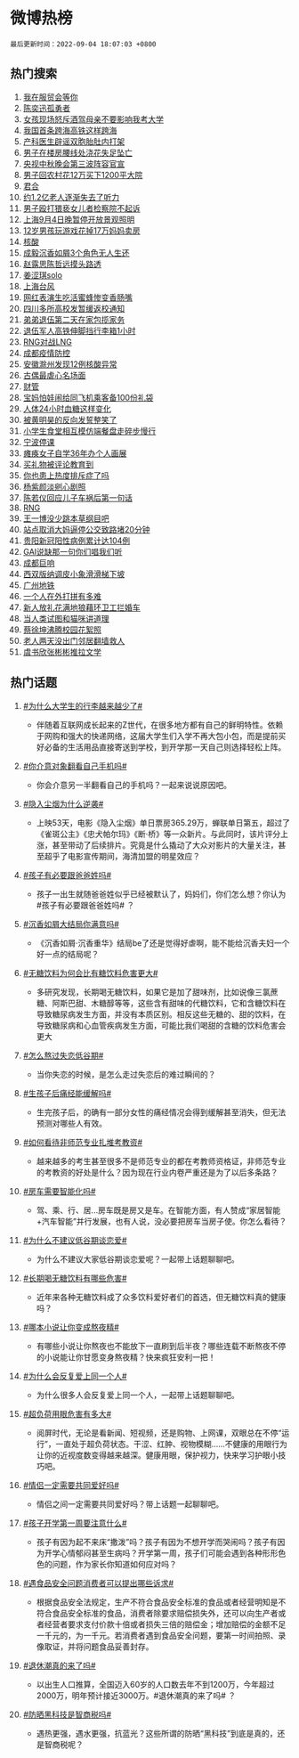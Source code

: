 # 微博热榜

`最后更新时间：2022-09-04 18:07:03 +0800`

## 热门搜索

1. [我在服贸会等你](https://m.weibo.cn/search?containerid=100103type%3D1%26t%3D10%26q%3D%23%E6%88%91%E5%9C%A8%E6%9C%8D%E8%B4%B8%E4%BC%9A%E7%AD%89%E4%BD%A0%23&stream_entry_id=51&isnewpage=1&extparam=seat%3D1%26pos%3D0%26dgr%3D0%26c_type%3D51%26filter_type%3Drealtimehot%26cate%3D10103%26display_time%3D1662286022%26pre_seqid%3D16622860222060182215311&luicode=10000011&lfid=106003type%253D25%2526t%253D3%2526disable_hot%253D1%2526filter_type%253Drealtimehot)
1. [陈奕迅孤勇者](https://m.weibo.cn/search?containerid=100103type%3D1%26t%3D10%26q%3D%23%E9%99%88%E5%A5%95%E8%BF%85%E5%AD%A4%E5%8B%87%E8%80%85%23&stream_entry_id=31&isnewpage=1&extparam=seat%3D1%26dgr%3D0%26filter_type%3Drealtimehot%26realpos%3D1%26flag%3D1%26lcate%3D5001%26pos%3D0%26c_type%3D31%26cate%3D0%26display_time%3D1662286022%26pre_seqid%3D16622860222060182215311&luicode=10000011&lfid=106003type%253D25%2526t%253D3%2526disable_hot%253D1%2526filter_type%253Drealtimehot)
1. [女孩现场怒斥酒驾母亲不要影响我考大学](https://m.weibo.cn/search?containerid=100103type%3D1%26t%3D10%26q%3D%23%E5%A5%B3%E5%AD%A9%E7%8E%B0%E5%9C%BA%E6%80%92%E6%96%A5%E9%85%92%E9%A9%BE%E6%AF%8D%E4%BA%B2%E4%B8%8D%E8%A6%81%E5%BD%B1%E5%93%8D%E6%88%91%E8%80%83%E5%A4%A7%E5%AD%A6%23&stream_entry_id=31&isnewpage=1&extparam=seat%3D1%26dgr%3D0%26filter_type%3Drealtimehot%26realpos%3D2%26flag%3D0%26lcate%3D5001%26pos%3D1%26c_type%3D31%26cate%3D0%26display_time%3D1662286022%26pre_seqid%3D16622860222060182215311&luicode=10000011&lfid=106003type%253D25%2526t%253D3%2526disable_hot%253D1%2526filter_type%253Drealtimehot)
1. [我国首条跨海高铁这样跨海](https://m.weibo.cn/search?containerid=100103type%3D1%26t%3D10%26q%3D%23%E6%88%91%E5%9B%BD%E9%A6%96%E6%9D%A1%E8%B7%A8%E6%B5%B7%E9%AB%98%E9%93%81%E8%BF%99%E6%A0%B7%E8%B7%A8%E6%B5%B7%23&stream_entry_id=31&isnewpage=1&extparam=seat%3D1%26dgr%3D0%26filter_type%3Drealtimehot%26realpos%3D3%26flag%3D0%26lcate%3D5001%26pos%3D2%26c_type%3D31%26cate%3D0%26display_time%3D1662286022%26pre_seqid%3D16622860222060182215311&luicode=10000011&lfid=106003type%253D25%2526t%253D3%2526disable_hot%253D1%2526filter_type%253Drealtimehot)
1. [产科医生辟谣双胞胎肚内打架](https://m.weibo.cn/search?containerid=100103type%3D1%26t%3D10%26q%3D%23%E4%BA%A7%E7%A7%91%E5%8C%BB%E7%94%9F%E8%BE%9F%E8%B0%A3%E5%8F%8C%E8%83%9E%E8%83%8E%E8%82%9A%E5%86%85%E6%89%93%E6%9E%B6%23&stream_entry_id=31&isnewpage=1&extparam=seat%3D1%26dgr%3D0%26filter_type%3Drealtimehot%26realpos%3D4%26flag%3D1%26lcate%3D5001%26pos%3D3%26c_type%3D31%26cate%3D0%26display_time%3D1662286022%26pre_seqid%3D16622860222060182215311&luicode=10000011&lfid=106003type%253D25%2526t%253D3%2526disable_hot%253D1%2526filter_type%253Drealtimehot)
1. [男子在楼房腰线处浇花失足坠亡](https://m.weibo.cn/search?containerid=100103type%3D1%26t%3D10%26q%3D%23%E7%94%B7%E5%AD%90%E5%9C%A8%E6%A5%BC%E6%88%BF%E8%85%B0%E7%BA%BF%E5%A4%84%E6%B5%87%E8%8A%B1%E5%A4%B1%E8%B6%B3%E5%9D%A0%E4%BA%A1%23&stream_entry_id=31&isnewpage=1&extparam=seat%3D1%26dgr%3D0%26filter_type%3Drealtimehot%26realpos%3D5%26flag%3D0%26lcate%3D5001%26pos%3D4%26c_type%3D31%26cate%3D0%26display_time%3D1662286022%26pre_seqid%3D16622860222060182215311&luicode=10000011&lfid=106003type%253D25%2526t%253D3%2526disable_hot%253D1%2526filter_type%253Drealtimehot)
1. [央视中秋晚会第三波阵容官宣](https://m.weibo.cn/search?containerid=100103type%3D1%26t%3D10%26q%3D%23%E5%A4%AE%E8%A7%86%E4%B8%AD%E7%A7%8B%E6%99%9A%E4%BC%9A%E7%AC%AC%E4%B8%89%E6%B3%A2%E9%98%B5%E5%AE%B9%E5%AE%98%E5%AE%A3%23&stream_entry_id=31&isnewpage=1&extparam=seat%3D1%26dgr%3D0%26filter_type%3Drealtimehot%26realpos%3D6%26flag%3D1%26lcate%3D5001%26pos%3D5%26c_type%3D31%26cate%3D0%26display_time%3D1662286022%26pre_seqid%3D16622860222060182215311&luicode=10000011&lfid=106003type%253D25%2526t%253D3%2526disable_hot%253D1%2526filter_type%253Drealtimehot)
1. [男子回农村花12万买下1200平大院](https://m.weibo.cn/search?containerid=100103type%3D1%26t%3D10%26q%3D%23%E7%94%B7%E5%AD%90%E5%9B%9E%E5%86%9C%E6%9D%91%E8%8A%B112%E4%B8%87%E4%B9%B0%E4%B8%8B1200%E5%B9%B3%E5%A4%A7%E9%99%A2%23&stream_entry_id=31&isnewpage=1&extparam=seat%3D1%26dgr%3D0%26filter_type%3Drealtimehot%26realpos%3D7%26flag%3D1%26lcate%3D5001%26pos%3D6%26c_type%3D31%26cate%3D0%26display_time%3D1662286022%26pre_seqid%3D16622860222060182215311&luicode=10000011&lfid=106003type%253D25%2526t%253D3%2526disable_hot%253D1%2526filter_type%253Drealtimehot)
1. [君合](https://m.weibo.cn/search?containerid=100103type%3D1%26t%3D10%26q%3D%E5%90%9B%E5%90%88&stream_entry_id=31&isnewpage=1&extparam=seat%3D1%26dgr%3D0%26filter_type%3Drealtimehot%26realpos%3D8%26flag%3D0%26lcate%3D5001%26pos%3D7%26c_type%3D31%26cate%3D0%26display_time%3D1662286022%26pre_seqid%3D16622860222060182215311&luicode=10000011&lfid=106003type%253D25%2526t%253D3%2526disable_hot%253D1%2526filter_type%253Drealtimehot)
1. [约1.2亿老人逐渐失去了听力](https://m.weibo.cn/search?containerid=100103type%3D1%26t%3D10%26q%3D%23%E7%BA%A61.2%E4%BA%BF%E8%80%81%E4%BA%BA%E9%80%90%E6%B8%90%E5%A4%B1%E5%8E%BB%E4%BA%86%E5%90%AC%E5%8A%9B%23&stream_entry_id=31&isnewpage=1&extparam=seat%3D1%26dgr%3D0%26filter_type%3Drealtimehot%26realpos%3D9%26flag%3D0%26lcate%3D5001%26pos%3D8%26c_type%3D31%26cate%3D0%26display_time%3D1662286022%26pre_seqid%3D16622860222060182215311&luicode=10000011&lfid=106003type%253D25%2526t%253D3%2526disable_hot%253D1%2526filter_type%253Drealtimehot)
1. [男子殴打猥亵女儿者检察院不起诉](https://m.weibo.cn/search?containerid=100103type%3D1%26t%3D10%26q%3D%23%E7%94%B7%E5%AD%90%E6%AE%B4%E6%89%93%E7%8C%A5%E4%BA%B5%E5%A5%B3%E5%84%BF%E8%80%85%E6%A3%80%E5%AF%9F%E9%99%A2%E4%B8%8D%E8%B5%B7%E8%AF%89%23&stream_entry_id=31&isnewpage=1&extparam=seat%3D1%26dgr%3D0%26filter_type%3Drealtimehot%26realpos%3D10%26flag%3D0%26lcate%3D5001%26pos%3D9%26c_type%3D31%26cate%3D0%26display_time%3D1662286022%26pre_seqid%3D16622860222060182215311&luicode=10000011&lfid=106003type%253D25%2526t%253D3%2526disable_hot%253D1%2526filter_type%253Drealtimehot)
1. [上海9月4日晚暂停开放景观照明](https://m.weibo.cn/search?containerid=100103type%3D1%26t%3D10%26q%3D%23%E4%B8%8A%E6%B5%B79%E6%9C%884%E6%97%A5%E6%99%9A%E6%9A%82%E5%81%9C%E5%BC%80%E6%94%BE%E6%99%AF%E8%A7%82%E7%85%A7%E6%98%8E%23&stream_entry_id=31&isnewpage=1&extparam=seat%3D1%26dgr%3D0%26filter_type%3Drealtimehot%26realpos%3D11%26flag%3D0%26lcate%3D5001%26pos%3D10%26c_type%3D31%26cate%3D0%26display_time%3D1662286022%26pre_seqid%3D16622860222060182215311&luicode=10000011&lfid=106003type%253D25%2526t%253D3%2526disable_hot%253D1%2526filter_type%253Drealtimehot)
1. [12岁男孩玩游戏花掉17万妈妈卖房](https://m.weibo.cn/search?containerid=100103type%3D1%26t%3D10%26q%3D%2312%E5%B2%81%E7%94%B7%E5%AD%A9%E7%8E%A9%E6%B8%B8%E6%88%8F%E8%8A%B1%E6%8E%8917%E4%B8%87%E5%A6%88%E5%A6%88%E5%8D%96%E6%88%BF%23&stream_entry_id=31&isnewpage=1&extparam=seat%3D1%26dgr%3D0%26filter_type%3Drealtimehot%26realpos%3D12%26flag%3D1%26lcate%3D5001%26pos%3D11%26c_type%3D31%26cate%3D0%26display_time%3D1662286022%26pre_seqid%3D16622860222060182215311&luicode=10000011&lfid=106003type%253D25%2526t%253D3%2526disable_hot%253D1%2526filter_type%253Drealtimehot)
1. [核酸](https://m.weibo.cn/search?containerid=100103type%3D1%26t%3D10%26q%3D%E6%A0%B8%E9%85%B8&stream_entry_id=31&isnewpage=1&extparam=seat%3D1%26dgr%3D0%26filter_type%3Drealtimehot%26realpos%3D13%26flag%3D0%26lcate%3D5001%26pos%3D12%26c_type%3D31%26cate%3D0%26display_time%3D1662286022%26pre_seqid%3D16622860222060182215311&luicode=10000011&lfid=106003type%253D25%2526t%253D3%2526disable_hot%253D1%2526filter_type%253Drealtimehot)
1. [成毅沉香如屑3个角色无人生还](http://m.weibo.cn/c/wbox?&id=j84w2uenjc&roomid=14092&q=%23%E6%88%90%E6%AF%85%E6%B2%89%E9%A6%99%E5%A6%82%E5%B1%913%E4%B8%AA%E8%A7%92%E8%89%B2%E6%97%A0%E4%BA%BA%E7%94%9F%E8%BF%98%23&extparam=seat%3D1%26dgr%3D0%26filter_type%3Drealtimehot%26realpos%3D14%26flag%3D1%26lcate%3D5001%26pos%3D13%26c_type%3D31%26cate%3D0%26display_time%3D1662286022%26pre_seqid%3D16622860222060182215311&luicode=10000011&lfid=106003type%253D25%2526t%253D3%2526disable_hot%253D1%2526filter_type%253Drealtimehot)
1. [赵露思陈哲远摸头路透](https://m.weibo.cn/search?containerid=100103type%3D1%26t%3D10%26q%3D%23%E8%B5%B5%E9%9C%B2%E6%80%9D%E9%99%88%E5%93%B2%E8%BF%9C%E6%91%B8%E5%A4%B4%E8%B7%AF%E9%80%8F%23&stream_entry_id=31&isnewpage=1&extparam=seat%3D1%26dgr%3D0%26filter_type%3Drealtimehot%26realpos%3D15%26flag%3D1%26lcate%3D5001%26pos%3D14%26c_type%3D31%26cate%3D0%26display_time%3D1662286022%26pre_seqid%3D16622860222060182215311&luicode=10000011&lfid=106003type%253D25%2526t%253D3%2526disable_hot%253D1%2526filter_type%253Drealtimehot)
1. [姜涩琪solo](https://m.weibo.cn/search?containerid=100103type%3D1%26t%3D10%26q%3D%23%E5%A7%9C%E6%B6%A9%E7%90%AAsolo%23&stream_entry_id=31&isnewpage=1&extparam=seat%3D1%26dgr%3D0%26filter_type%3Drealtimehot%26realpos%3D16%26flag%3D0%26lcate%3D5001%26pos%3D15%26c_type%3D31%26cate%3D0%26display_time%3D1662286022%26pre_seqid%3D16622860222060182215311&luicode=10000011&lfid=106003type%253D25%2526t%253D3%2526disable_hot%253D1%2526filter_type%253Drealtimehot)
1. [上海台风](https://m.weibo.cn/search?containerid=100103type%3D1%26t%3D10%26q%3D%23%E4%B8%8A%E6%B5%B7%E5%8F%B0%E9%A3%8E%23&stream_entry_id=31&isnewpage=1&extparam=seat%3D1%26dgr%3D0%26filter_type%3Drealtimehot%26realpos%3D17%26flag%3D1%26lcate%3D5001%26pos%3D16%26c_type%3D31%26cate%3D0%26display_time%3D1662286022%26pre_seqid%3D16622860222060182215311&luicode=10000011&lfid=106003type%253D25%2526t%253D3%2526disable_hot%253D1%2526filter_type%253Drealtimehot)
1. [网红表演生吃活蜜蜂惨变香肠嘴](https://m.weibo.cn/search?containerid=100103type%3D1%26t%3D10%26q%3D%23%E7%BD%91%E7%BA%A2%E8%A1%A8%E6%BC%94%E7%94%9F%E5%90%83%E6%B4%BB%E8%9C%9C%E8%9C%82%E6%83%A8%E5%8F%98%E9%A6%99%E8%82%A0%E5%98%B4%23&stream_entry_id=31&isnewpage=1&extparam=seat%3D1%26dgr%3D0%26filter_type%3Drealtimehot%26realpos%3D18%26flag%3D1%26lcate%3D5001%26pos%3D17%26c_type%3D31%26cate%3D0%26display_time%3D1662286022%26pre_seqid%3D16622860222060182215311&luicode=10000011&lfid=106003type%253D25%2526t%253D3%2526disable_hot%253D1%2526filter_type%253Drealtimehot)
1. [四川多所高校发暂缓返校通知](https://m.weibo.cn/search?containerid=100103type%3D1%26t%3D10%26q%3D%23%E5%9B%9B%E5%B7%9D%E5%A4%9A%E6%89%80%E9%AB%98%E6%A0%A1%E5%8F%91%E6%9A%82%E7%BC%93%E8%BF%94%E6%A0%A1%E9%80%9A%E7%9F%A5%23&stream_entry_id=31&isnewpage=1&extparam=seat%3D1%26dgr%3D0%26filter_type%3Drealtimehot%26realpos%3D19%26flag%3D1%26lcate%3D5001%26pos%3D18%26c_type%3D31%26cate%3D0%26display_time%3D1662286022%26pre_seqid%3D16622860222060182215311&luicode=10000011&lfid=106003type%253D25%2526t%253D3%2526disable_hot%253D1%2526filter_type%253Drealtimehot)
1. [弟弟退伍第二天在家包揽家务](https://m.weibo.cn/search?containerid=100103type%3D1%26t%3D10%26q%3D%23%E5%BC%9F%E5%BC%9F%E9%80%80%E4%BC%8D%E7%AC%AC%E4%BA%8C%E5%A4%A9%E5%9C%A8%E5%AE%B6%E5%8C%85%E6%8F%BD%E5%AE%B6%E5%8A%A1%23&stream_entry_id=31&isnewpage=1&extparam=seat%3D1%26dgr%3D0%26filter_type%3Drealtimehot%26realpos%3D20%26flag%3D1%26lcate%3D5001%26pos%3D19%26c_type%3D31%26cate%3D0%26display_time%3D1662286022%26pre_seqid%3D16622860222060182215311&luicode=10000011&lfid=106003type%253D25%2526t%253D3%2526disable_hot%253D1%2526filter_type%253Drealtimehot)
1. [退伍军人高铁伸脚挡行李箱1小时](https://m.weibo.cn/search?containerid=100103type%3D1%26t%3D10%26q%3D%23%E9%80%80%E4%BC%8D%E5%86%9B%E4%BA%BA%E9%AB%98%E9%93%81%E4%BC%B8%E8%84%9A%E6%8C%A1%E8%A1%8C%E6%9D%8E%E7%AE%B11%E5%B0%8F%E6%97%B6%23&stream_entry_id=31&isnewpage=1&extparam=seat%3D1%26dgr%3D0%26filter_type%3Drealtimehot%26realpos%3D21%26flag%3D1%26lcate%3D5001%26pos%3D20%26c_type%3D31%26cate%3D0%26display_time%3D1662286022%26pre_seqid%3D16622860222060182215311&luicode=10000011&lfid=106003type%253D25%2526t%253D3%2526disable_hot%253D1%2526filter_type%253Drealtimehot)
1. [RNG对战LNG](https://m.weibo.cn/search?containerid=100103type%3D1%26t%3D10%26q%3D%23RNG%E5%AF%B9%E6%88%98LNG%23&stream_entry_id=31&isnewpage=1&extparam=seat%3D1%26dgr%3D0%26filter_type%3Drealtimehot%26realpos%3D22%26flag%3D1%26lcate%3D5001%26pos%3D21%26c_type%3D31%26cate%3D0%26display_time%3D1662286022%26pre_seqid%3D16622860222060182215311&luicode=10000011&lfid=106003type%253D25%2526t%253D3%2526disable_hot%253D1%2526filter_type%253Drealtimehot)
1. [成都疫情防控](https://m.weibo.cn/search?containerid=100103type%3D1%26t%3D10%26q%3D%23%E6%88%90%E9%83%BD%E7%96%AB%E6%83%85%E9%98%B2%E6%8E%A7%23&stream_entry_id=31&isnewpage=1&extparam=seat%3D1%26dgr%3D0%26filter_type%3Drealtimehot%26realpos%3D23%26flag%3D0%26lcate%3D5001%26pos%3D22%26c_type%3D31%26cate%3D0%26display_time%3D1662286022%26pre_seqid%3D16622860222060182215311&luicode=10000011&lfid=106003type%253D25%2526t%253D3%2526disable_hot%253D1%2526filter_type%253Drealtimehot)
1. [安徽滁州发现12例核酸异常](https://m.weibo.cn/search?containerid=100103type%3D1%26t%3D10%26q%3D%23%E5%AE%89%E5%BE%BD%E6%BB%81%E5%B7%9E%E5%8F%91%E7%8E%B012%E4%BE%8B%E6%A0%B8%E9%85%B8%E5%BC%82%E5%B8%B8%23&stream_entry_id=31&isnewpage=1&extparam=seat%3D1%26dgr%3D0%26filter_type%3Drealtimehot%26realpos%3D24%26flag%3D0%26lcate%3D5001%26pos%3D23%26c_type%3D31%26cate%3D0%26display_time%3D1662286022%26pre_seqid%3D16622860222060182215311&luicode=10000011&lfid=106003type%253D25%2526t%253D3%2526disable_hot%253D1%2526filter_type%253Drealtimehot)
1. [古偶最虐心名场面](http://m.weibo.cn/c/wbox?&id=j84w2uenjc&roomid=14095&q=%23%E5%8F%A4%E5%81%B6%E6%9C%80%E8%99%90%E5%BF%83%E5%90%8D%E5%9C%BA%E9%9D%A2%23&extparam=seat%3D1%26dgr%3D0%26filter_type%3Drealtimehot%26realpos%3D25%26flag%3D1%26lcate%3D5001%26pos%3D24%26c_type%3D31%26cate%3D0%26display_time%3D1662286022%26pre_seqid%3D16622860222060182215311&luicode=10000011&lfid=106003type%253D25%2526t%253D3%2526disable_hot%253D1%2526filter_type%253Drealtimehot)
1. [财管](https://m.weibo.cn/search?containerid=100103type%3D1%26t%3D10%26q%3D%E8%B4%A2%E7%AE%A1&stream_entry_id=31&isnewpage=1&extparam=seat%3D1%26dgr%3D0%26filter_type%3Drealtimehot%26realpos%3D26%26flag%3D1%26lcate%3D5001%26pos%3D25%26c_type%3D31%26cate%3D0%26display_time%3D1662286022%26pre_seqid%3D16622860222060182215311&luicode=10000011&lfid=106003type%253D25%2526t%253D3%2526disable_hot%253D1%2526filter_type%253Drealtimehot)
1. [宝妈怕娃闹给同飞机乘客备100份礼袋](https://m.weibo.cn/search?containerid=100103type%3D1%26t%3D10%26q%3D%23%E5%AE%9D%E5%A6%88%E6%80%95%E5%A8%83%E9%97%B9%E7%BB%99%E5%90%8C%E9%A3%9E%E6%9C%BA%E4%B9%98%E5%AE%A2%E5%A4%87100%E4%BB%BD%E7%A4%BC%E8%A2%8B%23&stream_entry_id=31&isnewpage=1&extparam=seat%3D1%26dgr%3D0%26filter_type%3Drealtimehot%26realpos%3D27%26flag%3D0%26lcate%3D5001%26pos%3D26%26c_type%3D31%26cate%3D0%26display_time%3D1662286022%26pre_seqid%3D16622860222060182215311&luicode=10000011&lfid=106003type%253D25%2526t%253D3%2526disable_hot%253D1%2526filter_type%253Drealtimehot)
1. [人体24小时血糖这样变化](https://m.weibo.cn/search?containerid=100103type%3D1%26t%3D10%26q%3D%23%E4%BA%BA%E4%BD%9324%E5%B0%8F%E6%97%B6%E8%A1%80%E7%B3%96%E8%BF%99%E6%A0%B7%E5%8F%98%E5%8C%96%23&stream_entry_id=31&isnewpage=1&extparam=seat%3D1%26dgr%3D0%26filter_type%3Drealtimehot%26realpos%3D28%26flag%3D0%26lcate%3D5001%26pos%3D27%26c_type%3D31%26cate%3D0%26display_time%3D1662286022%26pre_seqid%3D16622860222060182215311&luicode=10000011&lfid=106003type%253D25%2526t%253D3%2526disable_hot%253D1%2526filter_type%253Drealtimehot)
1. [被黄明昊的反向发誓整笑了](http://m.weibo.cn/c/wbox?&id=j84w2uenjc&roomid=14091&q=%23%E8%A2%AB%E9%BB%84%E6%98%8E%E6%98%8A%E7%9A%84%E5%8F%8D%E5%90%91%E5%8F%91%E8%AA%93%E6%95%B4%E7%AC%91%E4%BA%86%23&extparam=seat%3D1%26dgr%3D0%26filter_type%3Drealtimehot%26realpos%3D29%26flag%3D1%26lcate%3D5001%26pos%3D28%26c_type%3D31%26cate%3D0%26display_time%3D1662286022%26pre_seqid%3D16622860222060182215311&luicode=10000011&lfid=106003type%253D25%2526t%253D3%2526disable_hot%253D1%2526filter_type%253Drealtimehot)
1. [小学生食堂相互模仿端餐盘走碎步慢行](https://m.weibo.cn/search?containerid=100103type%3D1%26t%3D10%26q%3D%23%E5%B0%8F%E5%AD%A6%E7%94%9F%E9%A3%9F%E5%A0%82%E7%9B%B8%E4%BA%92%E6%A8%A1%E4%BB%BF%E7%AB%AF%E9%A4%90%E7%9B%98%E8%B5%B0%E7%A2%8E%E6%AD%A5%E6%85%A2%E8%A1%8C%23&stream_entry_id=31&isnewpage=1&extparam=seat%3D1%26dgr%3D0%26filter_type%3Drealtimehot%26realpos%3D30%26flag%3D1%26lcate%3D5001%26pos%3D29%26c_type%3D31%26cate%3D0%26display_time%3D1662286022%26pre_seqid%3D16622860222060182215311&luicode=10000011&lfid=106003type%253D25%2526t%253D3%2526disable_hot%253D1%2526filter_type%253Drealtimehot)
1. [宁波停课](https://m.weibo.cn/search?containerid=100103type%3D1%26t%3D10%26q%3D%23%E5%AE%81%E6%B3%A2%E5%81%9C%E8%AF%BE%23&stream_entry_id=31&isnewpage=1&extparam=seat%3D1%26dgr%3D0%26filter_type%3Drealtimehot%26realpos%3D31%26flag%3D0%26lcate%3D5001%26pos%3D30%26c_type%3D31%26cate%3D0%26display_time%3D1662286022%26pre_seqid%3D16622860222060182215311&luicode=10000011&lfid=106003type%253D25%2526t%253D3%2526disable_hot%253D1%2526filter_type%253Drealtimehot)
1. [瘫痪女子自学36年办个人画展](https://m.weibo.cn/search?containerid=100103type%3D1%26t%3D10%26q%3D%23%E7%98%AB%E7%97%AA%E5%A5%B3%E5%AD%90%E8%87%AA%E5%AD%A636%E5%B9%B4%E5%8A%9E%E4%B8%AA%E4%BA%BA%E7%94%BB%E5%B1%95%23&stream_entry_id=31&isnewpage=1&extparam=seat%3D1%26dgr%3D0%26filter_type%3Drealtimehot%26realpos%3D32%26flag%3D0%26lcate%3D5001%26pos%3D31%26c_type%3D31%26cate%3D0%26display_time%3D1662286022%26pre_seqid%3D16622860222060182215311&luicode=10000011&lfid=106003type%253D25%2526t%253D3%2526disable_hot%253D1%2526filter_type%253Drealtimehot)
1. [买礼物被评论教育到](https://m.weibo.cn/search?containerid=100103type%3D1%26t%3D10%26q%3D%23%E4%B9%B0%E7%A4%BC%E7%89%A9%E8%A2%AB%E8%AF%84%E8%AE%BA%E6%95%99%E8%82%B2%E5%88%B0%23&stream_entry_id=31&isnewpage=1&extparam=seat%3D1%26dgr%3D0%26filter_type%3Drealtimehot%26realpos%3D33%26flag%3D1%26lcate%3D5001%26pos%3D32%26c_type%3D31%26cate%3D0%26display_time%3D1662286022%26pre_seqid%3D16622860222060182215311&luicode=10000011&lfid=106003type%253D25%2526t%253D3%2526disable_hot%253D1%2526filter_type%253Drealtimehot)
1. [你也患上热度排斥症了吗](https://m.weibo.cn/search?containerid=100103type%3D1%26t%3D10%26q%3D%23%E4%BD%A0%E4%B9%9F%E6%82%A3%E4%B8%8A%E7%83%AD%E5%BA%A6%E6%8E%92%E6%96%A5%E7%97%87%E4%BA%86%E5%90%97%23&stream_entry_id=31&isnewpage=1&extparam=seat%3D1%26dgr%3D0%26filter_type%3Drealtimehot%26realpos%3D34%26flag%3D0%26lcate%3D5001%26pos%3D33%26c_type%3D31%26cate%3D0%26display_time%3D1662286022%26pre_seqid%3D16622860222060182215311&luicode=10000011&lfid=106003type%253D25%2526t%253D3%2526disable_hot%253D1%2526filter_type%253Drealtimehot)
1. [杨紫颜淡剜心剧照](http://m.weibo.cn/c/wbox?&id=j84w2uenjc&roomid=14090&q=%23%E6%9D%A8%E7%B4%AB%E9%A2%9C%E6%B7%A1%E5%89%9C%E5%BF%83%E5%89%A7%E7%85%A7%23&extparam=seat%3D1%26dgr%3D0%26filter_type%3Drealtimehot%26realpos%3D35%26flag%3D0%26lcate%3D5001%26pos%3D34%26c_type%3D31%26cate%3D0%26display_time%3D1662286022%26pre_seqid%3D16622860222060182215311&luicode=10000011&lfid=106003type%253D25%2526t%253D3%2526disable_hot%253D1%2526filter_type%253Drealtimehot)
1. [陈若仪回应儿子车祸后第一句话](https://m.weibo.cn/search?containerid=100103type%3D1%26t%3D10%26q%3D%23%E9%99%88%E8%8B%A5%E4%BB%AA%E5%9B%9E%E5%BA%94%E5%84%BF%E5%AD%90%E8%BD%A6%E7%A5%B8%E5%90%8E%E7%AC%AC%E4%B8%80%E5%8F%A5%E8%AF%9D%23&stream_entry_id=31&isnewpage=1&extparam=seat%3D1%26dgr%3D0%26filter_type%3Drealtimehot%26realpos%3D36%26flag%3D1%26lcate%3D5001%26pos%3D35%26c_type%3D31%26cate%3D0%26display_time%3D1662286022%26pre_seqid%3D16622860222060182215311&luicode=10000011&lfid=106003type%253D25%2526t%253D3%2526disable_hot%253D1%2526filter_type%253Drealtimehot)
1. [RNG](https://m.weibo.cn/search?containerid=100103type%3D1%26t%3D10%26q%3D%23RNG%23&stream_entry_id=31&isnewpage=1&extparam=seat%3D1%26dgr%3D0%26filter_type%3Drealtimehot%26realpos%3D37%26flag%3D0%26lcate%3D5001%26pos%3D36%26c_type%3D31%26cate%3D0%26display_time%3D1662286022%26pre_seqid%3D16622860222060182215311&luicode=10000011&lfid=106003type%253D25%2526t%253D3%2526disable_hot%253D1%2526filter_type%253Drealtimehot)
1. [王一博没少跳本草纲目吧](http://m.weibo.cn/c/wbox?&id=j84w2uenjc&roomid=14068&q=%23%E7%8E%8B%E4%B8%80%E5%8D%9A%E6%B2%A1%E5%B0%91%E8%B7%B3%E6%9C%AC%E8%8D%89%E7%BA%B2%E7%9B%AE%E5%90%A7%23&extparam=seat%3D1%26dgr%3D0%26filter_type%3Drealtimehot%26realpos%3D38%26flag%3D0%26lcate%3D5001%26pos%3D37%26c_type%3D31%26cate%3D0%26display_time%3D1662286022%26pre_seqid%3D16622860222060182215311&luicode=10000011&lfid=106003type%253D25%2526t%253D3%2526disable_hot%253D1%2526filter_type%253Drealtimehot)
1. [站点取消大妈逼停公交致路堵20分钟](https://m.weibo.cn/search?containerid=100103type%3D1%26t%3D10%26q%3D%23%E7%AB%99%E7%82%B9%E5%8F%96%E6%B6%88%E5%A4%A7%E5%A6%88%E9%80%BC%E5%81%9C%E5%85%AC%E4%BA%A4%E8%87%B4%E8%B7%AF%E5%A0%B520%E5%88%86%E9%92%9F%23&stream_entry_id=31&isnewpage=1&extparam=seat%3D1%26dgr%3D0%26filter_type%3Drealtimehot%26realpos%3D39%26flag%3D1%26lcate%3D5001%26pos%3D38%26c_type%3D31%26cate%3D0%26display_time%3D1662286022%26pre_seqid%3D16622860222060182215311&luicode=10000011&lfid=106003type%253D25%2526t%253D3%2526disable_hot%253D1%2526filter_type%253Drealtimehot)
1. [贵阳新冠阳性病例累计达104例](https://m.weibo.cn/search?containerid=100103type%3D1%26t%3D10%26q%3D%23%E8%B4%B5%E9%98%B3%E6%96%B0%E5%86%A0%E9%98%B3%E6%80%A7%E7%97%85%E4%BE%8B%E7%B4%AF%E8%AE%A1%E8%BE%BE104%E4%BE%8B%23&stream_entry_id=31&isnewpage=1&extparam=seat%3D1%26dgr%3D0%26filter_type%3Drealtimehot%26realpos%3D40%26flag%3D0%26lcate%3D5001%26pos%3D39%26c_type%3D31%26cate%3D0%26display_time%3D1662286022%26pre_seqid%3D16622860222060182215311&luicode=10000011&lfid=106003type%253D25%2526t%253D3%2526disable_hot%253D1%2526filter_type%253Drealtimehot)
1. [GAI说缺那一句你们唱我们听](https://m.weibo.cn/search?containerid=100103type%3D1%26t%3D10%26q%3D%23GAI%E8%AF%B4%E7%BC%BA%E9%82%A3%E4%B8%80%E5%8F%A5%E4%BD%A0%E4%BB%AC%E5%94%B1%E6%88%91%E4%BB%AC%E5%90%AC%23&stream_entry_id=31&isnewpage=1&extparam=seat%3D1%26dgr%3D0%26filter_type%3Drealtimehot%26realpos%3D41%26flag%3D0%26lcate%3D5001%26pos%3D40%26c_type%3D31%26cate%3D0%26display_time%3D1662286022%26pre_seqid%3D16622860222060182215311&luicode=10000011&lfid=106003type%253D25%2526t%253D3%2526disable_hot%253D1%2526filter_type%253Drealtimehot)
1. [成都巨响](https://m.weibo.cn/search?containerid=100103type%3D1%26t%3D10%26q%3D%E6%88%90%E9%83%BD%E5%B7%A8%E5%93%8D&stream_entry_id=31&isnewpage=1&extparam=seat%3D1%26dgr%3D0%26filter_type%3Drealtimehot%26realpos%3D42%26flag%3D0%26lcate%3D5001%26pos%3D41%26c_type%3D31%26cate%3D0%26display_time%3D1662286022%26pre_seqid%3D16622860222060182215311&luicode=10000011&lfid=106003type%253D25%2526t%253D3%2526disable_hot%253D1%2526filter_type%253Drealtimehot)
1. [西双版纳调皮小象滑滑梯下坡](https://m.weibo.cn/search?containerid=100103type%3D1%26t%3D10%26q%3D%23%E8%A5%BF%E5%8F%8C%E7%89%88%E7%BA%B3%E8%B0%83%E7%9A%AE%E5%B0%8F%E8%B1%A1%E6%BB%91%E6%BB%91%E6%A2%AF%E4%B8%8B%E5%9D%A1%23&stream_entry_id=31&isnewpage=1&extparam=seat%3D1%26dgr%3D0%26filter_type%3Drealtimehot%26realpos%3D43%26flag%3D1%26lcate%3D5001%26pos%3D42%26c_type%3D31%26cate%3D0%26display_time%3D1662286022%26pre_seqid%3D16622860222060182215311&luicode=10000011&lfid=106003type%253D25%2526t%253D3%2526disable_hot%253D1%2526filter_type%253Drealtimehot)
1. [广州地铁](https://m.weibo.cn/search?containerid=100103type%3D1%26t%3D10%26q%3D%E5%B9%BF%E5%B7%9E%E5%9C%B0%E9%93%81&stream_entry_id=31&isnewpage=1&extparam=seat%3D1%26dgr%3D0%26filter_type%3Drealtimehot%26realpos%3D44%26flag%3D1%26lcate%3D5001%26pos%3D43%26c_type%3D31%26cate%3D0%26display_time%3D1662286022%26pre_seqid%3D16622860222060182215311&luicode=10000011&lfid=106003type%253D25%2526t%253D3%2526disable_hot%253D1%2526filter_type%253Drealtimehot)
1. [一个人在外打拼有多难](https://m.weibo.cn/search?containerid=100103type%3D1%26t%3D10%26q%3D%23%E4%B8%80%E4%B8%AA%E4%BA%BA%E5%9C%A8%E5%A4%96%E6%89%93%E6%8B%BC%E6%9C%89%E5%A4%9A%E9%9A%BE%23&stream_entry_id=31&isnewpage=1&extparam=seat%3D1%26dgr%3D0%26filter_type%3Drealtimehot%26realpos%3D45%26flag%3D0%26lcate%3D5001%26pos%3D44%26c_type%3D31%26cate%3D0%26display_time%3D1662286022%26pre_seqid%3D16622860222060182215311&luicode=10000011&lfid=106003type%253D25%2526t%253D3%2526disable_hot%253D1%2526filter_type%253Drealtimehot)
1. [新人放礼花满地狼藉环卫工拦婚车](https://m.weibo.cn/search?containerid=100103type%3D1%26t%3D10%26q%3D%23%E6%96%B0%E4%BA%BA%E6%94%BE%E7%A4%BC%E8%8A%B1%E6%BB%A1%E5%9C%B0%E7%8B%BC%E8%97%89%E7%8E%AF%E5%8D%AB%E5%B7%A5%E6%8B%A6%E5%A9%9A%E8%BD%A6%23&stream_entry_id=31&isnewpage=1&extparam=seat%3D1%26dgr%3D0%26filter_type%3Drealtimehot%26realpos%3D46%26flag%3D0%26lcate%3D5001%26pos%3D45%26c_type%3D31%26cate%3D0%26display_time%3D1662286022%26pre_seqid%3D16622860222060182215311&luicode=10000011&lfid=106003type%253D25%2526t%253D3%2526disable_hot%253D1%2526filter_type%253Drealtimehot)
1. [当人类试图和猫咪讲道理](https://m.weibo.cn/search?containerid=100103type%3D1%26t%3D10%26q%3D%23%E5%BD%93%E4%BA%BA%E7%B1%BB%E8%AF%95%E5%9B%BE%E5%92%8C%E7%8C%AB%E5%92%AA%E8%AE%B2%E9%81%93%E7%90%86%23&stream_entry_id=31&isnewpage=1&extparam=seat%3D1%26dgr%3D0%26filter_type%3Drealtimehot%26realpos%3D47%26flag%3D1%26lcate%3D5001%26pos%3D46%26c_type%3D31%26cate%3D0%26display_time%3D1662286022%26pre_seqid%3D16622860222060182215311&luicode=10000011&lfid=106003type%253D25%2526t%253D3%2526disable_hot%253D1%2526filter_type%253Drealtimehot)
1. [蔡徐坤沸腾校园花絮照](http://m.weibo.cn/c/wbox?&id=j84w2uenjc&roomid=14100&q=%23%E8%94%A1%E5%BE%90%E5%9D%A4%E6%B2%B8%E8%85%BE%E6%A0%A1%E5%9B%AD%E8%8A%B1%E7%B5%AE%E7%85%A7%23&extparam=seat%3D1%26dgr%3D0%26filter_type%3Drealtimehot%26realpos%3D48%26flag%3D1%26lcate%3D5001%26pos%3D47%26c_type%3D31%26cate%3D0%26display_time%3D1662286022%26pre_seqid%3D16622860222060182215311&luicode=10000011&lfid=106003type%253D25%2526t%253D3%2526disable_hot%253D1%2526filter_type%253Drealtimehot)
1. [老人两天没出门邻居翻墙救人](https://m.weibo.cn/search?containerid=100103type%3D1%26t%3D10%26q%3D%23%E8%80%81%E4%BA%BA%E4%B8%A4%E5%A4%A9%E6%B2%A1%E5%87%BA%E9%97%A8%E9%82%BB%E5%B1%85%E7%BF%BB%E5%A2%99%E6%95%91%E4%BA%BA%23&stream_entry_id=31&isnewpage=1&extparam=seat%3D1%26dgr%3D0%26filter_type%3Drealtimehot%26realpos%3D49%26flag%3D0%26lcate%3D5001%26pos%3D48%26c_type%3D31%26cate%3D0%26display_time%3D1662286022%26pre_seqid%3D16622860222060182215311&luicode=10000011&lfid=106003type%253D25%2526t%253D3%2526disable_hot%253D1%2526filter_type%253Drealtimehot)
1. [虞书欣张彬彬推拉文学](https://m.weibo.cn/search?containerid=100103type%3D1%26t%3D10%26q%3D%23%E8%99%9E%E4%B9%A6%E6%AC%A3%E5%BC%A0%E5%BD%AC%E5%BD%AC%E6%8E%A8%E6%8B%89%E6%96%87%E5%AD%A6%23&stream_entry_id=31&isnewpage=1&extparam=seat%3D1%26dgr%3D0%26filter_type%3Drealtimehot%26realpos%3D50%26flag%3D0%26lcate%3D5001%26pos%3D49%26c_type%3D31%26cate%3D0%26display_time%3D1662286022%26pre_seqid%3D16622860222060182215311&luicode=10000011&lfid=106003type%253D25%2526t%253D3%2526disable_hot%253D1%2526filter_type%253Drealtimehot)

## 热门话题

1. [#为什么大学生的行李越来越少了#](https://m.weibo.cn/search?containerid=231522type%3D1%26t%3D10%26q%3D%23%E4%B8%BA%E4%BB%80%E4%B9%88%E5%A4%A7%E5%AD%A6%E7%94%9F%E7%9A%84%E8%A1%8C%E6%9D%8E%E8%B6%8A%E6%9D%A5%E8%B6%8A%E5%B0%91%E4%BA%86%23&stream_entry_id=128&isnewpage=1&extparam=seat%3D1%26lcate%3D5004%26pos%3D1-0-0%26dgr%3D0%26cate%3D5004%26unitid%3D1662175880944%26c_type%3D128%26display_time%3D1662286023%26pre_seqid%3D166228602365701617182&luicode=10000011&lfid=231648_-_4)
    - 伴随着互联网成长起来的Z世代，在很多地方都有自己的鲜明特性。依赖于网购和强大的快递网络，这届大学生们入学不再大包小包，而是提前买好必备的生活用品直接寄送到学校，到开学那一天自己则选择轻松上阵。

1. [#你介意对象翻看自己手机吗#](https://m.weibo.cn/search?containerid=231522type%3D1%26t%3D10%26q%3D%23%E4%BD%A0%E4%BB%8B%E6%84%8F%E5%AF%B9%E8%B1%A1%E7%BF%BB%E7%9C%8B%E8%87%AA%E5%B7%B1%E6%89%8B%E6%9C%BA%E5%90%97%23&stream_entry_id=128&isnewpage=1&extparam=seat%3D1%26lcate%3D5004%26pos%3D1-0-1%26dgr%3D0%26cate%3D5004%26unitid%3Dm1662285943%26c_type%3D128%26display_time%3D1662286023%26pre_seqid%3D166228602365701617182&luicode=10000011&lfid=231648_-_4)
    - 你会介意另一半翻看自己的手机吗？一起来说说原因吧。

1. [#隐入尘烟为什么逆袭#](https://m.weibo.cn/search?containerid=231522type%3D1%26t%3D10%26q%3D%23%E9%9A%90%E5%85%A5%E5%B0%98%E7%83%9F%E4%B8%BA%E4%BB%80%E4%B9%88%E9%80%86%E8%A2%AD%23&stream_entry_id=128&isnewpage=1&extparam=seat%3D1%26lcate%3D5004%26pos%3D1-0-2%26dgr%3D0%26cate%3D5004%26unitid%3Dm1662285923%26c_type%3D128%26display_time%3D1662286023%26pre_seqid%3D166228602365701617182&luicode=10000011&lfid=231648_-_4)
    - 上映53天，电影《隐入尘烟》单日票房365.29万，蝉联单日第五，超过了《雀斑公主》《忠犬帕尔玛》《断·桥》等一众新片。与此同时，该片评分上涨，甚至带动了后续排片。究竟是什么撬动了大众对影片的大量关注，甚至超乎了电影宣传期间，海清加盟的明星效应？

1. [#孩子有必要跟爸爸姓吗#](https://m.weibo.cn/search?containerid=231522type%3D1%26t%3D10%26q%3D%23%E5%AD%A9%E5%AD%90%E6%9C%89%E5%BF%85%E8%A6%81%E8%B7%9F%E7%88%B8%E7%88%B8%E5%A7%93%E5%90%97%23&stream_entry_id=128&isnewpage=1&extparam=seat%3D1%26lcate%3D5004%26pos%3D1-0-3%26dgr%3D0%26cate%3D5004%26unitid%3D1662124587796%26c_type%3D128%26display_time%3D1662286023%26pre_seqid%3D166228602365701617182&luicode=10000011&lfid=231648_-_4)
    - 孩子一出生就随爸爸姓似乎已经被默认了，妈妈们，你们怎么想？你认为#孩子有必要跟爸爸姓吗# ？

1. [#沉香如屑大结局你满意吗#](https://m.weibo.cn/search?containerid=231522type%3D1%26t%3D10%26q%3D%23%E6%B2%89%E9%A6%99%E5%A6%82%E5%B1%91%E5%A4%A7%E7%BB%93%E5%B1%80%E4%BD%A0%E6%BB%A1%E6%84%8F%E5%90%97%23&stream_entry_id=128&isnewpage=1&extparam=seat%3D1%26lcate%3D5004%26pos%3D1-0-4%26dgr%3D0%26cate%3D5004%26unitid%3D1662129385220%26c_type%3D128%26display_time%3D1662286023%26pre_seqid%3D166228602365701617182&luicode=10000011&lfid=231648_-_4)
    - 《沉香如屑·沉香重华》结局be了还是觉得好虐啊，能不能给沉香夫妇一个好一点的结局呢？ ​

1. [#无糖饮料为何会比有糖饮料危害更大#](https://m.weibo.cn/search?containerid=231522type%3D1%26t%3D10%26q%3D%23%E6%97%A0%E7%B3%96%E9%A5%AE%E6%96%99%E4%B8%BA%E4%BD%95%E4%BC%9A%E6%AF%94%E6%9C%89%E7%B3%96%E9%A5%AE%E6%96%99%E5%8D%B1%E5%AE%B3%E6%9B%B4%E5%A4%A7%23&stream_entry_id=128&isnewpage=1&extparam=seat%3D1%26lcate%3D5004%26pos%3D1-0-5%26dgr%3D0%26cate%3D5004%26unitid%3Dm1662285914%26c_type%3D128%26display_time%3D1662286023%26pre_seqid%3D166228602365701617182&luicode=10000011&lfid=231648_-_4)
    - 多研究发现，长期喝无糖饮料，如果它是加了甜味剂，比如说像三氯蔗糖、阿斯巴甜、木糖醇等等，这些含有甜味的代糖饮料，它和含糖饮料在导致糖尿病发生方面，并没有本质区别。相反这些无糖的、甜的饮料，在导致糖尿病和心血管疾病发生方面，可能比我们喝甜的含糖的饮料危害会更大

1. [#怎么熬过失恋低谷期#](https://m.weibo.cn/search?containerid=231522type%3D1%26t%3D10%26q%3D%23%E6%80%8E%E4%B9%88%E7%86%AC%E8%BF%87%E5%A4%B1%E6%81%8B%E4%BD%8E%E8%B0%B7%E6%9C%9F%23&stream_entry_id=128&isnewpage=1&extparam=seat%3D1%26lcate%3D5004%26pos%3D1-0-6%26dgr%3D0%26cate%3D5004%26unitid%3D1662213986030%26c_type%3D128%26display_time%3D1662286023%26pre_seqid%3D166228602365701617182&luicode=10000011&lfid=231648_-_4)
    - 当你失恋的时候，是怎么走过失恋后的难过瞬间的？

1. [#生孩子后痛经能缓解吗#](https://m.weibo.cn/search?containerid=231522type%3D1%26t%3D10%26q%3D%23%E7%94%9F%E5%AD%A9%E5%AD%90%E5%90%8E%E7%97%9B%E7%BB%8F%E8%83%BD%E7%BC%93%E8%A7%A3%E5%90%97%23&stream_entry_id=128&isnewpage=1&extparam=seat%3D1%26lcate%3D5004%26pos%3D1-0-7%26dgr%3D0%26cate%3D5004%26unitid%3Dm1662285934%26c_type%3D128%26display_time%3D1662286023%26pre_seqid%3D166228602365701617182&luicode=10000011&lfid=231648_-_4)
    - 生完孩子后，的确有一部分女性的痛经情况会得到缓解甚至消失，但无法预测对哪些人有效。

1. [#如何看待非师范专业扎堆考教资#](https://m.weibo.cn/search?containerid=231522type%3D1%26t%3D10%26q%3D%23%E5%A6%82%E4%BD%95%E7%9C%8B%E5%BE%85%E9%9D%9E%E5%B8%88%E8%8C%83%E4%B8%93%E4%B8%9A%E6%89%8E%E5%A0%86%E8%80%83%E6%95%99%E8%B5%84%23&stream_entry_id=128&isnewpage=1&extparam=seat%3D1%26lcate%3D5004%26pos%3D1-0-8%26dgr%3D0%26cate%3D5004%26unitid%3Dm1662285939%26c_type%3D128%26display_time%3D1662286023%26pre_seqid%3D166228602365701617182&luicode=10000011&lfid=231648_-_4)
    - 越来越多的考生甚至很多不是师范专业的都在考教师资格证，非师范专业的考教资的好处是什么？因为现在行业内卷严重还是为了以后多条路？

1. [#房车需要智能化吗#](https://m.weibo.cn/search?containerid=231522type%3D1%26t%3D10%26q%3D%23%E6%88%BF%E8%BD%A6%E9%9C%80%E8%A6%81%E6%99%BA%E8%83%BD%E5%8C%96%E5%90%97%23&stream_entry_id=128&isnewpage=1&extparam=seat%3D1%26lcate%3D5004%26pos%3D1-0-9%26dgr%3D0%26cate%3D5004%26unitid%3Dm1662285924%26c_type%3D128%26display_time%3D1662286023%26pre_seqid%3D166228602365701617182&luicode=10000011&lfid=231648_-_4)
    - 驾、乘、行、居...房车既是房又是车。在智能方面，有人赞成“家居智能+汽车智能”并行发展，也有人说，没必要把房车当房子使。你怎么看待？

1. [#为什么不建议低谷期谈恋爱#](https://m.weibo.cn/search?containerid=231522type%3D1%26t%3D10%26q%3D%23%E4%B8%BA%E4%BB%80%E4%B9%88%E4%B8%8D%E5%BB%BA%E8%AE%AE%E4%BD%8E%E8%B0%B7%E6%9C%9F%E8%B0%88%E6%81%8B%E7%88%B1%23&stream_entry_id=128&isnewpage=1&extparam=seat%3D1%26lcate%3D5004%26pos%3D1-0-10%26dgr%3D0%26cate%3D5004%26unitid%3Dm1662285904%26c_type%3D128%26display_time%3D1662286023%26pre_seqid%3D166228602365701617182&luicode=10000011&lfid=231648_-_4)
    - 为什么不建议大家低谷期谈恋爱呢？一起带上话题聊聊吧。

1. [#长期喝无糖饮料有哪些危害#](https://m.weibo.cn/search?containerid=231522type%3D1%26t%3D10%26q%3D%23%E9%95%BF%E6%9C%9F%E5%96%9D%E6%97%A0%E7%B3%96%E9%A5%AE%E6%96%99%E6%9C%89%E5%93%AA%E4%BA%9B%E5%8D%B1%E5%AE%B3%23&stream_entry_id=128&isnewpage=1&extparam=seat%3D1%26lcate%3D5004%26pos%3D1-0-11%26dgr%3D0%26cate%3D5004%26unitid%3Dm1662285906%26c_type%3D128%26display_time%3D1662286023%26pre_seqid%3D166228602365701617182&luicode=10000011&lfid=231648_-_4)
    - 近年来各种无糖饮料成了众多饮料爱好者们的首选，但无糖饮料真的健康吗？

1. [#哪本小说让你变成熬夜精#](https://m.weibo.cn/search?containerid=231522type%3D1%26t%3D10%26q%3D%23%E5%93%AA%E6%9C%AC%E5%B0%8F%E8%AF%B4%E8%AE%A9%E4%BD%A0%E5%8F%98%E6%88%90%E7%86%AC%E5%A4%9C%E7%B2%BE%23&stream_entry_id=128&isnewpage=1&extparam=seat%3D1%26lcate%3D5004%26pos%3D1-0-12%26dgr%3D0%26cate%3D5004%26unitid%3Dm1662285920%26c_type%3D128%26display_time%3D1662286023%26pre_seqid%3D166228602365701617182&luicode=10000011&lfid=231648_-_4)
    - 有哪些小说让你熬夜也不能放下一直刷到后半夜？哪些连载不断熬夜不停的小说能让你甘愿变身熬夜精？快来疯狂安利一把！

1. [#为什么会反复爱上同一个人#](https://m.weibo.cn/search?containerid=231522type%3D1%26t%3D10%26q%3D%23%E4%B8%BA%E4%BB%80%E4%B9%88%E4%BC%9A%E5%8F%8D%E5%A4%8D%E7%88%B1%E4%B8%8A%E5%90%8C%E4%B8%80%E4%B8%AA%E4%BA%BA%23&stream_entry_id=128&isnewpage=1&extparam=seat%3D1%26lcate%3D5004%26pos%3D1-0-13%26dgr%3D0%26cate%3D5004%26unitid%3Dm1662285932%26c_type%3D128%26display_time%3D1662286023%26pre_seqid%3D166228602365701617182&luicode=10000011&lfid=231648_-_4)
    - 为什么很多人会反复爱上同一个人，一起带上话题聊聊吧。

1. [#超负荷用眼危害有多大#](https://m.weibo.cn/search?containerid=231522type%3D1%26t%3D10%26q%3D%23%E8%B6%85%E8%B4%9F%E8%8D%B7%E7%94%A8%E7%9C%BC%E5%8D%B1%E5%AE%B3%E6%9C%89%E5%A4%9A%E5%A4%A7%23&stream_entry_id=128&isnewpage=1&extparam=seat%3D1%26lcate%3D5004%26pos%3D1-0-14%26dgr%3D0%26cate%3D5004%26unitid%3D1662177687317%26c_type%3D128%26display_time%3D1662286023%26pre_seqid%3D166228602365701617182&luicode=10000011&lfid=231648_-_4)
    - 阅屏时代，无论是看新闻、短视频，还是购物、上网课，双眼总在不停“运行”，一直处于超负荷状态。干涩、红肿、视物模糊……不健康的用眼行为让你的近视度数变得越来越深。健康用眼，保护视力，快来学习护眼小技巧吧。

1. [#情侣一定需要共同爱好吗#](https://m.weibo.cn/search?containerid=231522type%3D1%26t%3D10%26q%3D%23%E6%83%85%E4%BE%A3%E4%B8%80%E5%AE%9A%E9%9C%80%E8%A6%81%E5%85%B1%E5%90%8C%E7%88%B1%E5%A5%BD%E5%90%97%23&stream_entry_id=128&isnewpage=1&extparam=seat%3D1%26lcate%3D5004%26pos%3D1-0-15%26dgr%3D0%26cate%3D5004%26unitid%3Dm1662285926%26c_type%3D128%26display_time%3D1662286023%26pre_seqid%3D166228602365701617182&luicode=10000011&lfid=231648_-_4)
    - 情侣之间一定需要共同爱好吗？带上话题一起聊聊吧。

1. [#孩子开学第一周要注意什么#](https://m.weibo.cn/search?containerid=231522type%3D1%26t%3D10%26q%3D%23%E5%AD%A9%E5%AD%90%E5%BC%80%E5%AD%A6%E7%AC%AC%E4%B8%80%E5%91%A8%E8%A6%81%E6%B3%A8%E6%84%8F%E4%BB%80%E4%B9%88%23&stream_entry_id=128&isnewpage=1&extparam=seat%3D1%26lcate%3D5004%26pos%3D1-0-16%26dgr%3D0%26cate%3D5004%26unitid%3Dm1662285938%26c_type%3D128%26display_time%3D1662286023%26pre_seqid%3D166228602365701617182&luicode=10000011&lfid=231648_-_4)
    - 孩子有因为起不来床“撒泼”吗？孩子有因为不想开学而哭闹吗？孩子有因为开学心情郁闷甚至生病吗？开学第一周，孩子们可能会遇到各种形形色色的问题，作为家长你知道如何应对吗？

1. [#遇食品安全问题消费者可以提出哪些诉求#](https://m.weibo.cn/search?containerid=231522type%3D1%26t%3D10%26q%3D%23%E9%81%87%E9%A3%9F%E5%93%81%E5%AE%89%E5%85%A8%E9%97%AE%E9%A2%98%E6%B6%88%E8%B4%B9%E8%80%85%E5%8F%AF%E4%BB%A5%E6%8F%90%E5%87%BA%E5%93%AA%E4%BA%9B%E8%AF%89%E6%B1%82%23&stream_entry_id=128&isnewpage=1&extparam=seat%3D1%26lcate%3D5004%26pos%3D1-0-17%26dgr%3D0%26cate%3D5004%26unitid%3D1662108677826%26c_type%3D128%26display_time%3D1662286023%26pre_seqid%3D166228602365701617182&luicode=10000011&lfid=231648_-_4)
    - 根据食品安全法规定，生产不符合食品安全标准的食品或者经营明知是不符合食品安全标准的食品，消费者除要求赔偿损失外，还可以向生产者或者经营者要求支付价款十倍或者损失三倍的赔偿金；增加赔偿的金额不足一千元的，为一千元。若消费者遇到食品安全问题，要第一时间拍照、录像取证，并将问题食品妥善封存。

1. [#退休潮真的来了吗#](https://m.weibo.cn/search?containerid=231522type%3D1%26t%3D10%26q%3D%23%E9%80%80%E4%BC%91%E6%BD%AE%E7%9C%9F%E7%9A%84%E6%9D%A5%E4%BA%86%E5%90%97%23&stream_entry_id=128&isnewpage=1&extparam=seat%3D1%26lcate%3D5004%26pos%3D1-0-18%26dgr%3D0%26cate%3D5004%26unitid%3Dm1662285919%26c_type%3D128%26display_time%3D1662286023%26pre_seqid%3D166228602365701617182&luicode=10000011&lfid=231648_-_4)
    - 以出生人口推算，全国迈入60岁的人口数去年不到1200万，今年超过2000万，明年预计接近3000万。#退休潮真的来了吗# ？

1. [#防晒黑科技是智商税吗#](https://m.weibo.cn/search?containerid=231522type%3D1%26t%3D10%26q%3D%23%E9%98%B2%E6%99%92%E9%BB%91%E7%A7%91%E6%8A%80%E6%98%AF%E6%99%BA%E5%95%86%E7%A8%8E%E5%90%97%23&stream_entry_id=128&isnewpage=1&extparam=seat%3D1%26lcate%3D5004%26pos%3D1-0-19%26dgr%3D0%26cate%3D5004%26unitid%3Dm1662285908%26c_type%3D128%26display_time%3D1662286023%26pre_seqid%3D166228602365701617182&luicode=10000011&lfid=231648_-_4)
    - 遇热更强，遇水更强，抗蓝光？这些所谓的防晒“黑科技”到底是真的，还是智商税呢？

